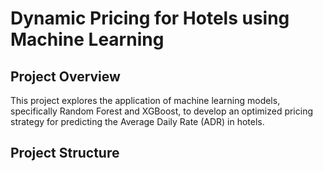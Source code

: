 # Dynamic Pricing for Hotels using Machine Learning

## Project Overview
This project explores the application of machine learning models, specifically Random Forest and XGBoost, to develop an optimized pricing strategy for predicting the Average Daily Rate (ADR) in hotels.

## Project Structure
